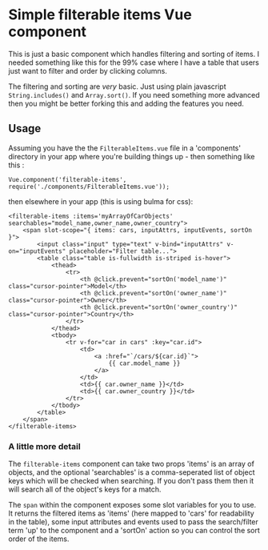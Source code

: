 # Simple filterable items Vue component

This is just a basic component which handles filtering and sorting of items.  I needed something like this
for the 99% case where I have a table that users just want to filter and order by clicking columns.

The filtering and sorting are _very_ basic.  Just using plain javascript `String.includes()` and `Array.sort()`.  If you need something more advanced then you might be better forking this and adding the features you need.

## Usage

Assuming you have the the `FilterableItems.vue` file in a 'components' directory in your app where you're
building things up - then something like this :

```
Vue.component('filterable-items', require('./components/FilterableItems.vue'));
```

then elsewhere in your app (this is using bulma for css):

```
<filterable-items :items='myArrayOfCarObjects' searchables="model_name,owner_name,owner_country">
    <span slot-scope="{ items: cars, inputAttrs, inputEvents, sortOn }">
        <input class="input" type="text" v-bind="inputAttrs" v-on="inputEvents" placeholder="Filter table...">
        <table class="table is-fullwidth is-striped is-hover">
            <thead>
                <tr>
                    <th @click.prevent="sortOn('model_name')" class="cursor-pointer">Model</th>
                    <th @click.prevent="sortOn('owner_name')" class="cursor-pointer">Owner</th>
                    <th @click.prevent="sortOn('owner_country')" class="cursor-pointer">Country</th>
                </tr>
            </thead>
            <tbody>
                <tr v-for="car in cars" :key="car.id">
                    <td>
                        <a :href="`/cars/${car.id}`">
                            {{ car.model_name }}
                        </a>
                    </td>
                    <td>{{ car.owner_name }}</td>
                    <td>{{ car.owner_country }}</td>
                </tr>
            </tbody>
        </table>
    </span>
</filterable-items>
```

### A little more detail

The `filterable-items` component can take two props 'items' is an array of objects, and the optional 'searchables' is a comma-seperated
list of object keys which will be checked when searching.  If you don't pass them then it will search all of the object's keys for a match.

The `span` within the component exposes some slot variables for you to use.  It returns the filtered items as 'items' (here mapped to 'cars' for readability in the table), some input attributes and events used to pass the search/filter term 'up' to the component and a 'sortOn' action so you can control the sort order of the items.
